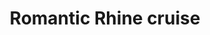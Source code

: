 ---
category: river
title: Romantic Rhine cruise
class: romantic-rhine-cruise
cruiseline: A scenic full-board cruise from Basel to Amsterdam, with guided city tours and all travel
price: 999
price-description: per person for 7 nights
cruise-url: https://www.secretescapes.com/romantic-rhine-cruise-from-basel-to-amsterdam-on-board-the-avalon-felicity/sale?utm_source=SE&utm_medium=hub_offer&utm_campaign=cruise_20160531
---